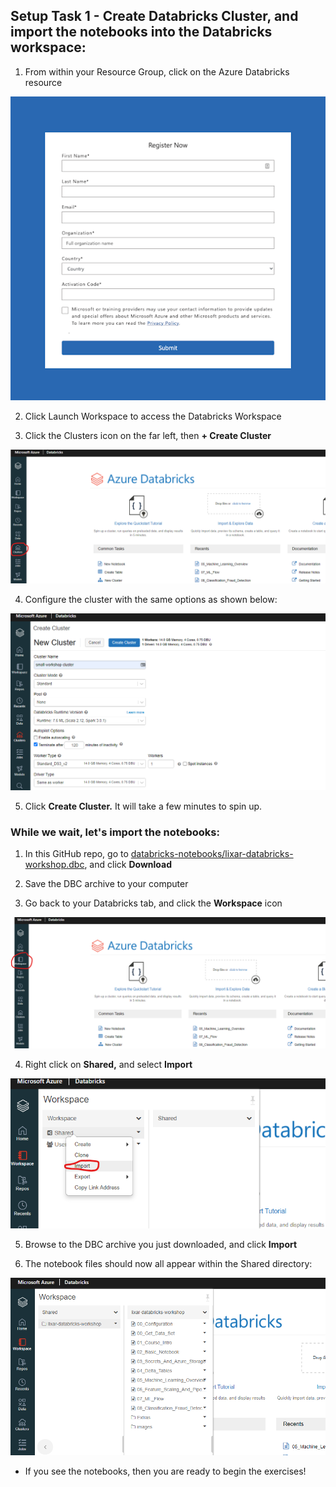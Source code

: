 ## Setup Task 1 - Create Databricks Cluster, and import the notebooks into the Databricks workspace:

1. From within your Resource Group, click on the Azure Databricks resource

 <p align="center"> <img src="images/setup-signup-form.png"/> </p>

2. Click Launch Workspace to access the Databricks Workspace

3. Click the Clusters icon on the far left, then **+ Create Cluster**

 <p align="center"> <img src="images/setup-databricks-clustericon.png"/> </p>

4. Configure the cluster with the same options as shown below:

 <p align="center"> <img src="images/setup-databricks-clustersettings.png"/> </p>

5. Click **Create Cluster.** It will take a few minutes to spin up.


### While we wait, let's import the notebooks:

1. In this GitHub repo, go to [databricks-notebooks/lixar-databricks-workshop.dbc](databricks-notebooks/lixar-databricks-workshop.dbc), and click **Download**

2. Save the DBC archive to your computer

3. Go back to your Databricks tab, and click the **Workspace** icon

 <p align="center"> <img src="images/setup-databricks-workspaceicon.png"/> </p>

4. Right click on **Shared,** and select **Import**

 <p align="center"> <img src="images/setup-databricks-importbutton.png"/> </p>

5. Browse to the DBC archive you just downloaded, and click **Import**

6. The notebook files should now all appear within the Shared directory:

 <p align="center"> <img src="images/setup-databricks-notebookfiles.png"/> </p>

 - If you see the notebooks, then you are ready to begin the exercises!